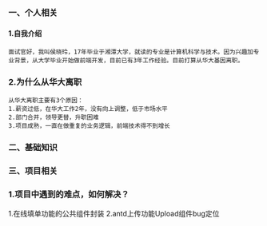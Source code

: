 ### 一、个人相关
#### 1.自我介绍
	面试官好，我叫侯晓玲，17年毕业于湘潭大学，就读的专业是计算机科学与技术。因为兴趣加专业背景，从大学毕业开始做前端开发，目前已有3年工作经验。目前打算从华大基因离职。

### 2.为什么从华大离职
	从华大离职主要有3个原因：
	1.薪资过低，在华大工作2年，没有向上调整，低于市场水平
	2.部门合并，领导更替，升职困难
	3.项目成熟，一直在做重复的业务逻辑，前端技术得不到增长

### 二、基础知识

### 三、项目相关
### 1.项目中遇到的难点，如何解决？
1.在线填单功能的公共组件封装
2.antd上传功能Upload组件bug定位
